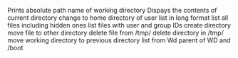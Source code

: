 Prints absolute path name of working directory
Dispays the contents of current directory
change to home directory of user
list in long format
list all files including hidden ones
list files with user and group IDs
create directory
move file to other directory
delete file from /tmp/
delete directory in /tmp/
move working directory to previous directory
list from Wd parent of WD and /boot 
